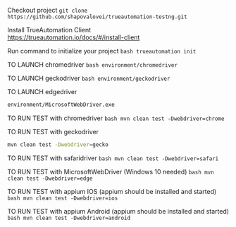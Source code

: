 Checkout project
```git clone https://github.com/shapovalovei/trueautomation-testng.git```

Install TrueAutomation Client     
    https://trueautomation.io/docs/#/install-client 

Run command to initialize your project
    ```bash
    trueautomation init
    ```

TO LAUNCH chromedriver
    ```bash
    environment/chromedriver
    ```

TO LAUNCH geckodriver
    ```bash
    environment/geckodriver
    ```

TO LAUNCH edgedriver
   ```bash
   environment/MicrosoftWebDriver.exe
   ```


TO RUN TEST with chromedriver
    ```bash
    mvn clean test -Dwebdriver=chrome
    ```

TO RUN TEST with geckodriver
   ```bash
   mvn clean test -Dwebdriver=gecko
   ```

TO RUN TEST with safaridriver
    ```bash
    mvn clean test -Dwebdriver=safari
    ```

TO RUN TEST with MicrosoftWebDriver (Windows 10 needed)
    ```bash
    mvn clean test -Dwebdriver=edge
    ```

TO RUN TEST with appium IOS (appium should be installed and started)
    ```bash
    mvn clean test -Dwebdriver=ios
    ```

TO RUN TEST with appium Android (appium should be installed and started)
    ```bash
    mvn clean test -Dwebdriver=android
    ```
